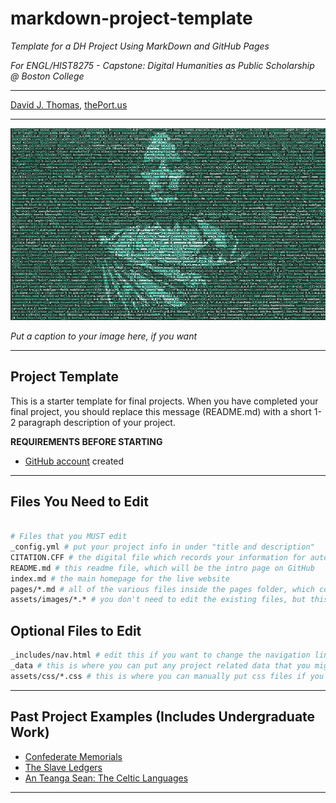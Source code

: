 # markdown-project-template

*Template for a DH Project Using MarkDown and GitHub Pages*

*For ENGL/HIST8275 - Capstone: Digital Humanities as Public Scholarship @ Boston College*

---

[David J. Thomas](mailto::thomaei@bc.edu), [thePort.us](https://thePort.us)

---

![Replace Me, Sample Image](assets/images/caesarian_code.png)

*Put a caption to your image here, if you want*

---

## Project Template

This is a starter template for final projects. When you have completed your final project, you should replace this message (README.md) with a short 1-2 paragraph description of your project.

**REQUIREMENTS BEFORE STARTING**
+ [GitHub account](https://github.com) created

---

## Files You Need to Edit

``` sh

# Files that you MUST edit
_config.yml # put your project info in under "title and description"
CITATION.CFF # the digital file which records your information for automatic digital citation
README.md # this readme file, which will be the intro page on GitHub
index.md # the main homepage for the live website
pages/*.md # all of the various files inside the pages folder, which correspond to the individual web pages
assets/images/*.* # you don't need to edit the existing files, but this is where you put any images you want to link to
```

## Optional Files to Edit

``` sh
_includes/nav.html # edit this if you want to change the navigation links. This is CRUCIAL if you want to add/edit/remove any of the pages
_data # this is where you can put any project related data that you might want to reference
assets/css/*.css # this is where you can manually put css files if you want to style the site different than the default (requires knowing CSS)

```

---

## Past Project Examples (Includes Undergraduate Work)

* [Confederate Memorials](http://confederate-memorials-project.readthedocs.io/)
* [The Slave Ledgers](http://slave-ledger.readthedocs.io/en/latest/)
* [An Teanga Sean: The Celtic Languages](http://an-teanga-sean-the-celtic-languages.readthedocs.io/)

---
